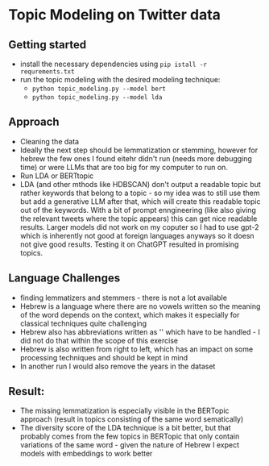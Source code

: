 # Topic Modeling on Twitter data

## Getting started
- install the necessary dependencies using `pip istall -r requrements.txt`
- run the topic modeling with the desired modeling technique:
    - `python topic_modeling.py --model bert`
    - `python topic_modeling.py --model lda`


## Approach
- Cleaning the data
- Ideally the next step should be lemmatization or stemming, however for hebrew the few ones I found eitehr didn't run (needs more debugging time) or were LLMs that are too big for my computer to run on.
- Run LDA or BERTtopic
- LDA (and other mthods like HDBSCAN) don't output a readable topic but rather keywords that belong to a topic - so my idea was to still use them but add a generative LLM after that, which will create this readable topic out of the keywords. With a bit of prompt enngineering (like also giving the relevant tweets where the topic appears) this can get nice readable results. Larger models did not work on my coputer so I had to use gpt-2 which is inherently not good at foreign languages anyways so it doesn not give good results. Testing it on ChatGPT resulted in promising topics.


## Language Challenges
- finding lemmatizers and stemmers - there is not a lot available
- Hebrew is a language where there are no vowels written so the meaning of the word depends on the context, which makes it especially for classical techniques quite challenging
- Hebrew also has abbreviations written as '' which have to be handled - I did not do that within the scope of this exercise
- Hebrew is also written from right to left, which has an impact on some processing techniques and should be kept in mind
- In another run I would also remove the years in the dataset 


## Result:
- The missing lemmatization is especially visible in the BERTopic approach (result in topics consisting of the same word sematically)
- The diversity score of the LDA technique is a bit better, but that probably comes from the few topics in BERTopic that only contain variations of the same word - given the nature of Hebrew I expect models with embeddings to work better
